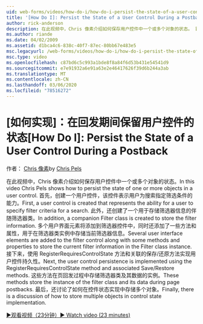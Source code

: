 ```yaml
---
uid: web-forms/videos/how-do-i/how-do-i-persist-the-state-of-a-user-control-during-a-postback
title: '[How Do I]: Persist the State of a User Control During a Postback | Microsoft Docs'
author: rick-anderson
description: 在此视频中，Chris 像素介绍如何保存用户控件中一个或多个对象的状态。 首先，创建一个表示 abilit 的用户控件 。
ms.author: riande
ms.date: 04/02/2009
ms.assetid: d1bca4c6-838c-40f7-87ec-80bb67e483e5
msc.legacyurl: /web-forms/videos/how-do-i/how-do-i-persist-the-state-of-a-user-control-during-a-postback
msc.type: video
ms.openlocfilehash: c87bd6c5c993a1bde8f8a84f6d53b431e54541d9
ms.sourcegitcommit: e7e91932a6e91a63e2e46417626f39d6b244a3ab
ms.translationtype: MT
ms.contentlocale: zh-CN
ms.lasthandoff: 03/06/2020
ms.locfileid: "78516272"
---
```

# <a name="how-do-i-persist-the-state-of-a-user-control-during-a-postback"></a><span data-ttu-id="dd444-103">[如何实现]：在回发期间保留用户控件的状态</span><span class="sxs-lookup"><span data-stu-id="dd444-103">[How Do I]: Persist the State of a User Control During a Postback</span></span>

<span data-ttu-id="dd444-104">作者： [Chris 像素](https://twitter.com/chrispels)</span><span class="sxs-lookup"><span data-stu-id="dd444-104">by [Chris Pels](https://twitter.com/chrispels)</span></span>

<span data-ttu-id="dd444-105">在此视频中，Chris 像素介绍如何保存用户控件中一个或多个对象的状态。</span><span class="sxs-lookup"><span data-stu-id="dd444-105">In this video Chris Pels shows how to persist the state of one or more objects in a user control.</span></span> <span data-ttu-id="dd444-106">首先，创建一个用户控件，该控件表示用户为搜索指定筛选条件的能力。</span><span class="sxs-lookup"><span data-stu-id="dd444-106">First, a user control is created that represents the ability for a user to specify filter criteria for a search.</span></span> <span data-ttu-id="dd444-107">此外，还创建了一个用于存储筛选器信息的伴随筛选器类。</span><span class="sxs-lookup"><span data-stu-id="dd444-107">In addition, a companion Filter class is created to store the filter information.</span></span> <span data-ttu-id="dd444-108">多个用户界面元素将添加到筛选器控件中，同时还添加了一些方法和属性，用于在筛选器类实例中存储当前筛选器信息。</span><span class="sxs-lookup"><span data-stu-id="dd444-108">Several user interface elements are added to the filter control along with some methods and properties to store the current filter information in the Filter class instance.</span></span> <span data-ttu-id="dd444-109">接下来，使用 RegisterRequiresControlState 方法和关联的保存/还原方法实现用户控件持久性。</span><span class="sxs-lookup"><span data-stu-id="dd444-109">Next, the user control persistence is implemented using the RegisterRequiresControlState method and associated Save/Restore methods.</span></span> <span data-ttu-id="dd444-110">这些方法在页回发过程中存储筛选器类及其数据的实例。</span><span class="sxs-lookup"><span data-stu-id="dd444-110">These methods store the instance of the filter class and its data during page postbacks.</span></span> <span data-ttu-id="dd444-111">最后，还讨论了如何在控件状态实现中存储多个对象。</span><span class="sxs-lookup"><span data-stu-id="dd444-111">Finally, there is a discussion of how to store multiple objects in control state implementation.</span></span>

[<span data-ttu-id="dd444-112">&#9654;观看视频（23分钟）</span><span class="sxs-lookup"><span data-stu-id="dd444-112">&#9654; Watch video (23 minutes)</span></span>](https://channel9.msdn.com/Blogs/ASP-NET-Site-Videos/how-do-i-persist-the-state-of-a-user-control-during-a-postback)
